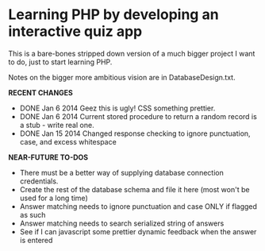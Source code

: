 # Learning PHP by developing an interactive quiz app

This is a bare-bones stripped down version of a much bigger project I want to do, just
to start learning PHP.

Notes on the bigger more ambitious vision are in DatabaseDesign.txt.

**RECENT CHANGES**

- DONE Jan 6 2014 Geez this is ugly! CSS something prettier.
- DONE Jan 6 2014 Current stored procedure to return a random record is a stub - write real one.
- DONE Jan 15 2014 Changed response checking to ignore punctuation, case, and excess whitespace

**NEAR-FUTURE TO-DOS**

-  There must be a better way of supplying database connection credentials.
-  Create the rest of the database schema and file it here (most won't be used for a long time)
-  Answer matching needs to ignore punctuation and case ONLY if flagged as such
-  Answer matching needs to search serialized string of answers
-  See if I can javascript some prettier dynamic feedback when the answer is entered
